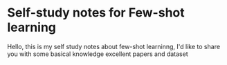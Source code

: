 #  Self-study notes for Few-shot learning
 Hello, this is my self study notes about few-shot learninng, I'd like to share you with some basical knowledge excellent papers and dataset

